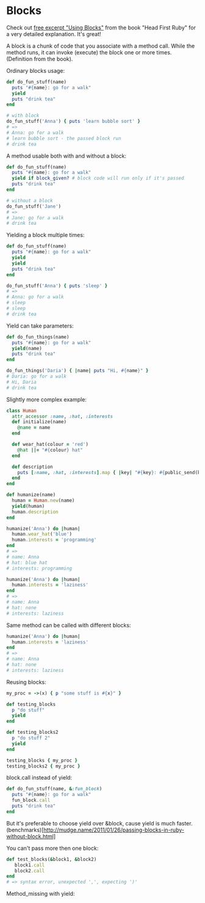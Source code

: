 # Blocks

Check out [free excerpt "Using Blocks"](https://www.oreilly.com/learning/using-blocks-in-ruby) from the book "Head First Ruby" for a very detailed explanation. It's great!

A block is a chunk of code that you associate with a method call. While the
method runs, it can invoke (execute) the block one or more times. (Definition from the book).

Ordinary blocks usage:

```ruby
def do_fun_stuff(name)
  puts "#{name}: go for a walk"
  yield
  puts "drink tea"
end

# with block
do_fun_stuff('Anna') { puts 'learn bubble sort' }
# => 
# Anna: go for a walk
# learn bubble sort - the passed block run
# drink tea
```

A method usable both with and without a block:
```ruby
def do_fun_stuff(name)
  puts "#{name}: go for a walk"
  yield if block_given? # block code will run only if it's passed
  puts "drink tea"
end

# without a block
do_fun_stuff('Jane')
# => 
# Jane: go for a walk
# drink tea
```

Yielding a block multiple times:

```ruby
def do_fun_stuff(name)
  puts "#{name}: go for a walk"
  yield
  yield
  puts "drink tea"
end

do_fun_stuff('Anna') { puts 'sleep' }
# => 
# Anna: go for a walk
# sleep
# sleep
# drink tea
```

Yield can take parameters:

```ruby
def do_fun_things(name)
  puts "#{name}: go for a walk"
  yield(name)
  puts "drink tea"
end

do_fun_things('Daria') { |name| puts "Hi, #{name}" }
# Daria: go for a walk
# Hi, Daria
# drink tea
```

Slightly more complex example:
```ruby
class Human
  attr_accessor :name, :hat, :interests
  def initialize(name)
    @name = name
  end

  def wear_hat(colour = 'red')
    @hat ||= "#{colour} hat"
  end

  def description
    puts [:name, :hat, :interests].map { |key| "#{key}: #{public_send(key) || 'none'}" }.join("\n")
  end
end

def humanize(name)
  human = Human.new(name)
  yield(human)
  human.description
end

humanize('Anna') do |human|
  human.wear_hat('blue')
  human.interests = 'programming'
end
# =>
# name: Anna
# hat: blue hat
# interests: programming

humanize('Anna') do |human|
  human.interests = 'laziness'
end
# =>
# name: Anna
# hat: none
# interests: laziness
```
Same method can be called with different blocks:
```ruby
humanize('Anna') do |human|
  human.interests = 'laziness'
end
# =>
# name: Anna
# hat: none
# interests: laziness

```

Reusing blocks:
```ruby
my_proc = ->(x) { p "some stuff is #{x}" }

def testing_blocks
  p "do stuff"
  yield
end

def testing_blocks2
  p "do stuff 2"
  yield
end

testing_blocks { my_proc }
testing_blocks2 { my_proc }

```

block.call instead of yield:
```ruby
def do_fun_stuff(name, &:fun_block)
  puts "#{name}: go for a walk"
  fun_block.call
  puts "drink tea"
end
```

But it's preferable to choose yield over &block, cause yield is much faster. (benchmarks)[http://mudge.name/2011/01/26/passing-blocks-in-ruby-without-block.html]

You can't pass more then one block:
```ruby
def test_blocks(&block1, &block2)
   block1.call
   block2.call 
end
# => syntax error, unexpected ',', expecting ')'
```

Method_missing with yield:
```ruby

```

